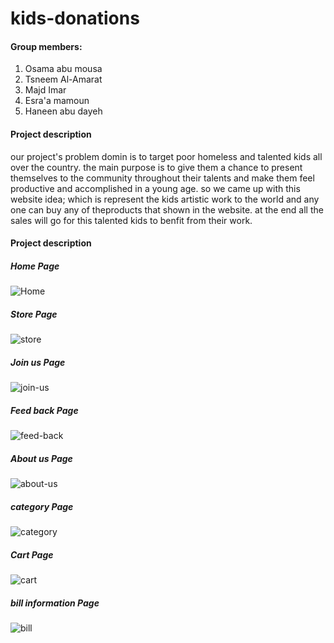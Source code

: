 # kids-donations

#### Group members:
1. Osama abu mousa
2. Tsneem Al-Amarat
3. Majd Imar
4. Esra'a mamoun
5. Haneen abu dayeh


#### Project description
our project's problem domin is to target poor homeless and talented kids all over the country. the main purpose is to give them a chance to present themselves to the community throughout their talents and make them feel productive and accomplished in a young age.
so we came up with this website idea; which is represent the kids artistic work to the world and any one can buy any of theproducts that shown in the website. at the end all the sales will go for this talented kids to benfit from their work.


#### Project description

##### Home Page

![Home](img/wireframe/home.jpeg)

##### Store Page

![store](img/wireframe/store.jpeg)


##### Join us Page

![join-us](img/wireframe/join-us.jpeg)

##### Feed back Page

![feed-back](img/wireframe/feed-back.jpeg)

##### About us Page

![about-us](img/wireframe/about-us.jpeg)

##### category Page

![category](img/wireframe/category.jpeg)

##### Cart Page

![cart](img/wireframe/cart.jpeg)

##### bill information Page

![bill](img/wireframe/bill-informatin.jpeg)